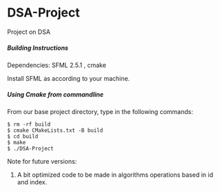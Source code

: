 # DSA-Project
Project on DSA

##### **Building Instructions**

Dependencies: SFML 2.5.1 , cmake

Install SFML as according to your machine.

##### **Using Cmake from commandline**

From our base project directory, type in the following commands:

```
$ rm -rf build
$ cmake CMakeLists.txt -B build
$ cd build
$ make
$ ./DSA-Project
```

Note for future versions:
1. A bit optimized code to be made in algorithms operations based in id and index.
